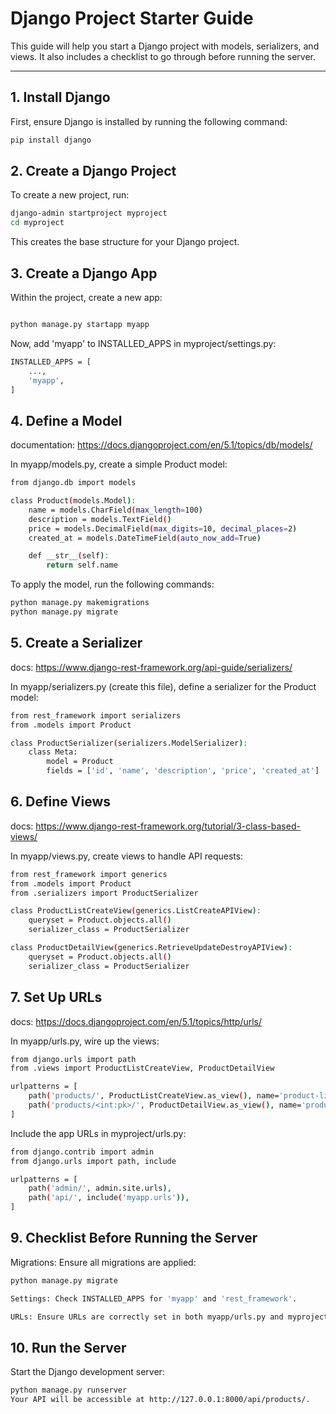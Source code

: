 
# Django Project Starter Guide

This guide will help you start a Django project with models, serializers, and views. It also includes a checklist to go through before running the server.

---

## 1. Install Django

First, ensure Django is installed by running the following command:

```bash
pip install django
```

## 2. Create a Django Project
To create a new project, run:

```bash
django-admin startproject myproject
cd myproject
```

This creates the base structure for your Django project.

## 3. Create a Django App
Within the project, create a new app:

```bash

python manage.py startapp myapp
```

Now, add 'myapp' to INSTALLED_APPS in myproject/settings.py:
```bash
INSTALLED_APPS = [
    ...,
    'myapp',
]
```

## 4. Define a Model

documentation: https://docs.djangoproject.com/en/5.1/topics/db/models/

In myapp/models.py, create a simple Product model:

```bash
from django.db import models

class Product(models.Model):
    name = models.CharField(max_length=100)
    description = models.TextField()
    price = models.DecimalField(max_digits=10, decimal_places=2)
    created_at = models.DateTimeField(auto_now_add=True)

    def __str__(self):
        return self.name
```
To apply the model, run the following commands:

```bash
python manage.py makemigrations
python manage.py migrate
```

## 5. Create a Serializer

docs: https://www.django-rest-framework.org/api-guide/serializers/ 

In myapp/serializers.py (create this file), define a serializer for the Product model:

```bash
from rest_framework import serializers
from .models import Product

class ProductSerializer(serializers.ModelSerializer):
    class Meta:
        model = Product
        fields = ['id', 'name', 'description', 'price', 'created_at']
```

## 6. Define Views

docs: https://www.django-rest-framework.org/tutorial/3-class-based-views/

In myapp/views.py, create views to handle API requests:

```bash
from rest_framework import generics
from .models import Product
from .serializers import ProductSerializer

class ProductListCreateView(generics.ListCreateAPIView):
    queryset = Product.objects.all()
    serializer_class = ProductSerializer

class ProductDetailView(generics.RetrieveUpdateDestroyAPIView):
    queryset = Product.objects.all()
    serializer_class = ProductSerializer
```

## 7. Set Up URLs

docs: https://docs.djangoproject.com/en/5.1/topics/http/urls/

In myapp/urls.py, wire up the views:

```bash
from django.urls import path
from .views import ProductListCreateView, ProductDetailView

urlpatterns = [
    path('products/', ProductListCreateView.as_view(), name='product-list-create'),
    path('products/<int:pk>/', ProductDetailView.as_view(), name='product-detail'),
]

```
Include the app URLs in myproject/urls.py:

```bash
from django.contrib import admin
from django.urls import path, include

urlpatterns = [
    path('admin/', admin.site.urls),
    path('api/', include('myapp.urls')),
]
```

## 9. Checklist Before Running the Server
Migrations: Ensure all migrations are applied:

```bash
python manage.py migrate
```


```bash
Settings: Check INSTALLED_APPS for 'myapp' and 'rest_framework'.

URLs: Ensure URLs are correctly set in both myapp/urls.py and myproject/urls.py.
```

## 10. Run the Server
Start the Django development server:

```bash
python manage.py runserver
Your API will be accessible at http://127.0.0.1:8000/api/products/.
```


